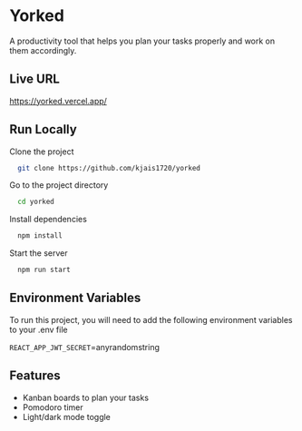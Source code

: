 
# Yorked

A productivity tool that helps you plan your tasks properly and work on them accordingly.

## Live URL
https://yorked.vercel.app/
## Run Locally

Clone the project

```bash
  git clone https://github.com/kjais1720/yorked
```

Go to the project directory

```bash
  cd yorked
```

Install dependencies

```bash
  npm install
```

Start the server

```bash
  npm run start
```


## Environment Variables

To run this project, you will need to add the following environment variables to your .env file

`REACT_APP_JWT_SECRET`=anyrandomstring


## Features

- Kanban boards to plan your tasks
- Pomodoro timer
- Light/dark mode toggle 

